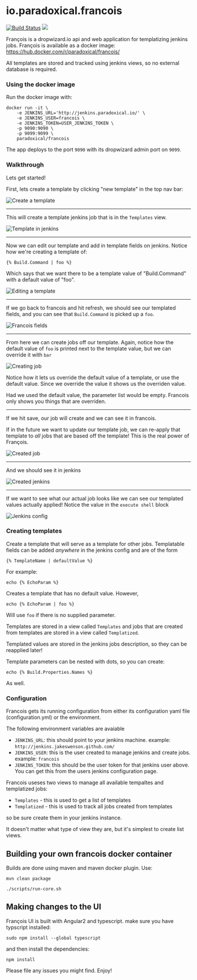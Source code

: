 # io.paradoxical.francois

[![Build Status](https://travis-ci.org/paradoxical-io/francois.svg?branch=master)](https://travis-ci.org/paradoxical-io/francois)
[![](https://badge.imagelayers.io/paradoxical/francois:latest.svg)](https://imagelayers.io/?images=paradoxical/francois:latest 'Get your own badge on imagelayers.io')

François is a dropwizard.io api and web application for templatizing jenkins jobs. François is available as a docker image: https://hub.docker.com/r/paradoxical/francois/

All templates are stored and tracked using jenkins views, so no external database is required.

### Using the docker image

Run the docker image with:

```
docker run -it \
    -e JENKINS_URL='http://jenkins.paradoxical.io/' \
    -e JENKINS_USER=francois \
    -e JENKINS_TOKEN=USER_JENKINS_TOKEN \
    -p 9090:9090 \ 
    -p 9099:9099 \
    paradoxical/francois
```

The app deploys to the port `9090` with its dropwizard admin port on `9099`.

### Walkthrough

Lets get started!

First, lets create a template by clicking "new template" in the top nav bar:

![Create a template](/images/create_template_francois.png)

---

This will create a template jenkins job that is in the `Templates` view.

![Template in jenkins](/images/templates_view_jenkins.png)

---

Now we can edit our template and add in template fields on jenkins. Notice how we're creating a template of:

```
{% Build.Command | foo %}
```

Which says that we want there to be a template value of "Build.Command" with a default value of "foo".

![Editing a template](/images/jenkins_template_sample.png)

---

If we go back to francois and hit refresh, we should see our templated fields, and you can see that `Build.Command` is picked up a `foo`.

![Francois fields](/images/francois_template_sample.png)

---

From here we can create jobs off our template. Again, notice how the default value of `foo` is printed next to the template value, but 
we can override it with `bar`

![Creating job](/images/creating_job.png)

Notice how it lets us override the default value of a template, or use the default value.  Since we override the value it shows us the overriden value.

Had we used the default value, the parameter list would be empty. Francois only shows you things that are overriden.

---

If we hit save, our job will create and we can see it in francois.

If in the future we want to update our template job, we can re-apply that template to _all_ jobs that are based off the template! This is the real power of François.

![Created job](/images/created_job.png)

---

And we should see it in jenkins

![Created jenkins](/images/created_jenkins_job.png)

---

If we want to see what our actual job looks like we can see our templated values actually applied!  Notice the value in the `execute shell` block

![Jenkins config](/images/configured_job_jenkins.png)


### Creating templates
 
Create a template that will serve as a template for other jobs.  Templatable fields can be added _anywhere_ in the jenkins config 
and are of the form

```
{% TemplateName | defaultValue %}
```

For example:

```
echo {% EchoParam %}
```

Creates a template that has no default value. However,

```
echo {% EchoParam | foo %}
```

Will use `foo` if there is no supplied parameter.

Templates are stored in a view called `Templates` and jobs that are created from templates are stored in a view called `Templatized`.

Templated values are stored in the jenkins jobs description, so they can be reapplied later!

Template parameters can be nested with dots, so you can create:

```
echo {% Build.Properties.Names %}
```

As well.


### Configuration
Francois gets its running configuration from either its configuration yaml file (configuration.yml) or the environment.

The following environment variables are avaiable

- `JENKINS_URL`: this should point to your jenkins machine. example: `http://jenkins.jakeswenson.github.com/`
- `JENKINS_USER`: this is the user created to manage jenkins and create jobs. example: `francois`
- `JENKINS_TOKEN`: this should be the user token for that jenkins user above. You can get this from the users jenkins configuration page.

Francois useses two views to manage all available tempaltes and templatized jobs:

- `Templates` - this is used to get a list of templates
- `Templatized` - this is used to track all jobs created from templates

so be sure create them in your jenkins instance.

It doesn't matter what type of view they are, but it's simplest to create list views.


## Building your own francois docker container

Builds are done using maven and maven docker plugin. Use:

```
mvn clean package

./scripts/run-core.sh
```

## Making changes to the UI

François UI is built with Angular2 and typescript. make sure you have typscript installed:
```
sudo npm install --global typescript
```

and then install the dependencies:

```
npm install
```

Please file any issues you might find. Enjoy!
